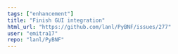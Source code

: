 ```yaml
---
tags: ["enhancement"]
title: "Finish GUI integration"
html_url: "https://github.com/lanl/PyBNF/issues/277"
user: "emitra17"
repo: "lanl/PyBNF"
---
```


